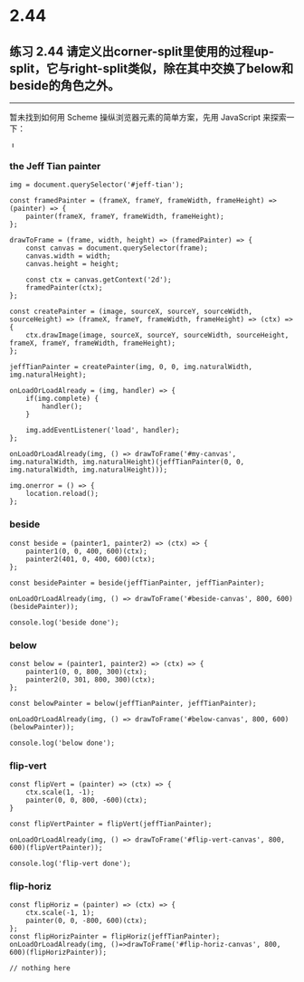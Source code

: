 # 2.44

## 练习 2.44 请定义出corner-split里使用的过程up-split，它与right-split类似，除在其中交换了below和beside的角色之外。

---

暂未找到如何用 Scheme 操纵浏览器元素的简单方案，先用 JavaScript 来探索一下：

<img src='https://images.ctfassets.net/qixg1o8tujmf/7m0jrKYaDBwEvlc5lo8nt6/6d50a5050d9cdc0d4d2047e35feac292/10648733_696750647079056_2800539603462658695_o.jpg' alt='Jeff Tian' style="width: 10px; height: 10px;" id="jeff-tian">


### the Jeff Tian painter 
<canvas id="my-canvas" style="max-width: 300px;"></canvas>

```eval-js
img = document.querySelector('#jeff-tian');

const framedPainter = (frameX, frameY, frameWidth, frameHeight) => (painter) => {
    painter(frameX, frameY, frameWidth, frameHeight);
};

drawToFrame = (frame, width, height) => (framedPainter) => {
    const canvas = document.querySelector(frame);
    canvas.width = width;
    canvas.height = height;

    const ctx = canvas.getContext('2d');
    framedPainter(ctx);
};

const createPainter = (image, sourceX, sourceY, sourceWidth, sourceHeight) => (frameX, frameY, frameWidth, frameHeight) => (ctx) => {
    ctx.drawImage(image, sourceX, sourceY, sourceWidth, sourceHeight, frameX, frameY, frameWidth, frameHeight);
};

jeffTianPainter = createPainter(img, 0, 0, img.naturalWidth, img.naturalHeight);

onLoadOrLoadAlready = (img, handler) => {
    if(img.complete) {
        handler();
    }

    img.addEventListener('load', handler);
}; 

onLoadOrLoadAlready(img, () => drawToFrame('#my-canvas', img.naturalWidth, img.naturalHeight)(jeffTianPainter(0, 0, img.naturalWidth, img.naturalHeight)));

img.onerror = () => {
    location.reload();
};
```


### beside
<canvas id="beside-canvas" style="max-width: 300px;"></canvas>

```eval-js
const beside = (painter1, painter2) => (ctx) => {
    painter1(0, 0, 400, 600)(ctx);
    painter2(401, 0, 400, 600)(ctx);
};

const besidePainter = beside(jeffTianPainter, jeffTianPainter);

onLoadOrLoadAlready(img, () => drawToFrame('#beside-canvas', 800, 600)(besidePainter));

console.log('beside done');  
```

### below
<canvas id="below-canvas" style="max-width: 300px;"></canvas>
```eval-js
const below = (painter1, painter2) => (ctx) => {
    painter1(0, 0, 800, 300)(ctx);
    painter2(0, 301, 800, 300)(ctx);
};

const belowPainter = below(jeffTianPainter, jeffTianPainter);

onLoadOrLoadAlready(img, () => drawToFrame('#below-canvas', 800, 600)(belowPainter));

console.log('below done');
```

### flip-vert
<canvas id="flip-vert-canvas" style="max-width: 300px;"></canvas>
```eval-js
const flipVert = (painter) => (ctx) => {
    ctx.scale(1, -1);
    painter(0, 0, 800, -600)(ctx);
}

const flipVertPainter = flipVert(jeffTianPainter);

onLoadOrLoadAlready(img, () => drawToFrame('#flip-vert-canvas', 800, 600)(flipVertPainter));

console.log('flip-vert done');
```

### flip-horiz

<canvas id="flip-horiz-canvas" style="max-width: 300px"></canvas>
```eval-js
const flipHoriz = (painter) => (ctx) => {
    ctx.scale(-1, 1);
    painter(0, 0, -800, 600)(ctx);
};
const flipHorizPainter = flipHoriz(jeffTianPainter);
onLoadOrLoadAlready(img, ()=>drawToFrame('#flip-horiz-canvas', 800, 600)(flipHorizPainter));
```

```eval-js
// nothing here
```